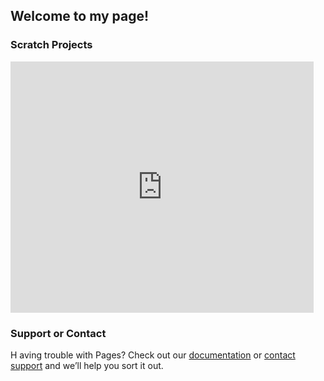 ## Welcome to my page!

### Scratch Projects

<iframe src="https://scratch.mit.edu/projects/382955425/embed" allowtransparency="true" width="485" height="402" frameborder="0" scrolling="no" allowfullscreen></iframe>



### Support or Contact

H
aving trouble with Pages? Check out our [documentation](https://help.github.com/categories/github-pages-basics/) or [contact support](https://github.com/contact) and we’ll help you sort it out.
